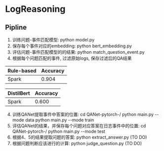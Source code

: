 # LogReasoning
## Pipline
1. 训练问题-事件匹配模型: python model.py 
2. 保存每个事件对应的embedding: python bert_embedding.py
3. 评估问题-事件匹配模型的的结果: python match_question_event.py
4. 根据每个问题匹配的事件, 过滤原始logs, 保存过滤后的QA结果 

| Rule-based      | Accuracy |
| :----------- | :----------- | 
| Spark      | 0.904 |

| DistilBert      | Accuracy |
| :----------- | :----------- |
| Spark      | 0.600 |


4. 训练QANet提取事件中答案的位置: cd QANet-pytorch-/ python main.py --mode data   python main.py --mode train
5. 评估QANet的结果，并保存每个问题对应答案在日志事件中的位置: cd QANet-pytorch-/ python main.py --mode test
6. 根据4、5的结果提取问题的答案: python extract_answer.py (TO DO)
7. 根据问题判断应该进行的计算: python judge_question.py (TO DO)
